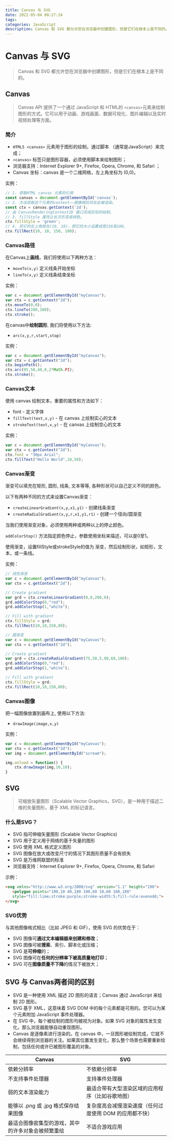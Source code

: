 ```yaml
---
title: Canvas 与 SVG
date: 2022-05-04 00:27:24
tags:
categories: JavaScript
description: Canvas 和 SVG 都允许您在浏览器中创建图形，但是它们在根本上是不同的。
---
```


# Canvas 与 SVG

> Canvas 和 SVG 都允许您在浏览器中创建图形，但是它们在根本上是不同的。

## Canvas

> Canvas API 提供了一个通过 JavaScript 和 HTML的 `<canvas>`元素来绘制图形的方式。它可以用于动画、游戏画面、数据可视化、图片编辑以及实时视频处理等方面。

### 简介

+ `HTML5 <canvas>` 元素用于图形的绘制，通过脚本 （通常是JavaScript）来完成；
+ `<canvas>` 标签只是图形容器，必须使用脚本来绘制图形；
+ 浏览器支持：Internet Explorer 9+, Firefox, Opera, Chrome, 和 Safari ；
+ Canvas 坐标：canvas 是一个二维网格，左上角坐标为 (0,0)。

实例：

```js
// 1. 获取HTML canvas 元素的引用
const canvas = document.getElementById('canvas');
// 2. 方法获取这个元素的context——图像稍后将在此被渲染。
const ctx = canvas.getContext('2d');
// 由 CanvasRenderingContext2D 接口完成实际的绘制。
// 3. fillStyle 属性让长方形变成绿色。
ctx.fillStyle = 'green';
// 4. 将它的左上角放在(10, 10)，把它的大小设置成宽150高100。
ctx.fillRect(10, 10, 150, 100);
```

### Canvas路径

在Canvas上**画线**，我们将使用以下两种方法：

- `moveTo(x,y)` 定义线条开始坐标
- `lineTo(x,y)` 定义线条结束坐标

实例：

```js
var c = document.getElementById("myCanvas");
var ctx = c.getContext("2d");
ctx.moveTo(0,0);
ctx.lineTo(200,100);
ctx.stroke();
```

在canvas中**绘制圆形**, 我们将使用以下方法:

- `arc(x,y,r,start,stop)`

实例：

```js
var c = document.getElementById("myCanvas");
var ctx = c.getContext("2d");
ctx.beginPath();
ctx.arc(95,50,40,0,2*Math.PI);
ctx.stroke();
```

### Canvas文本

使用 canvas 绘制文本，重要的属性和方法如下：

- font - 定义字体
- `fillText(text,x,y)` - 在 canvas 上绘制实心的文本
- `strokeText(text,x,y)` - 在 canvas 上绘制空心的文本

实例：

```js
var c = document.getElementById("myCanvas");
var ctx = c.getContext("2d");
ctx.font = "30px Arial";
ctx.fillText("Hello World",10,50);
```

### Canvas渐变

渐变可以填充在矩形, 圆形, 线条, 文本等等, 各种形状可以自己定义不同的颜色。

以下有两种不同的方式来设置Canvas渐变：

- `createLinearGradient(x,y,x1,y1)` - 创建线条渐变
- `createRadialGradient(x,y,r,x1,y1,r1)` - 创建一个径向/圆渐变

当我们使用渐变对象，必须使用两种或两种以上的停止颜色。

`addColorStop()` 方法指定颜色停止，参数使用坐标来描述，可以是0至1。

使用渐变，设置fillStyle或strokeStyle的值为 渐变，然后绘制形状，如矩形，文本，或一条线。

实例：

```js
// 线性渐变
var c = document.getElementById("myCanvas");
var ctx = c.getContext("2d");

// Create gradient
var grd = ctx.createLinearGradient(0,0,200,0);
grd.addColorStop(0,"red");
grd.addColorStop(1,"white");

// Fill with gradient
ctx.fillStyle = grd;
ctx.fillRect(10,10,150,80);
```

```js
// 圆渐变
var c = document.getElementById("myCanvas");
var ctx = c.getContext("2d");

// Create gradient
var grd = ctx.createRadialGradient(75,50,5,90,60,100);
grd.addColorStop(0,"red");
grd.addColorStop(1,"white");

// Fill with gradient
ctx.fillStyle = grd;
ctx.fillRect(10,10,150,80);
```

### Canvas图像

把一幅图像放置到画布上, 使用以下方法:

+ `drawImage(image,x,y)`

实例：

```js
var c = document.getElementById("myCanvas");
var ctx = c.getContext("2d");
var img = document.getElementById("scream");

img.onload = function() {
	ctx.drawImage(img,10,10);
} 
```



## SVG

> 可缩放矢量图形（Scalable Vector Graphics，SVG），是一种用于描述二维的矢量图形，基于 XML 的标记语言。

### 什么是SVG？

+ SVG 指可伸缩矢量图形 (Scalable Vector Graphics)
+ SVG 用于定义用于网络的基于矢量的图形
+ SVG 使用 XML 格式定义图形
+ SVG 图像在放大或改变尺寸的情况下其图形质量不会有损失
+ SVG 是万维网联盟的标准
+ 浏览器支持：Internet Explorer 9+, Firefox, Opera, Chrome, 和 Safari

示例：

```html
<svg xmlns="http://www.w3.org/2000/svg" version="1.1" height="190">
   <polygon points="100,10 40,180 190,60 10,60 160,180"
   style="fill:lime;stroke:purple;stroke-width:5;fill-rule:evenodd;">
</svg>
```

### SVG优势

与其他图像格式相比（比如 JPEG 和 GIF），使用 SVG 的优势在于：

- SVG 图像可**通过文本编辑器来创建和修改**；
- SVG 图像可被**搜索**、索引、脚本化或压缩；
- SVG 是**可伸缩**的；
- SVG 图像可在**任何的分辨率下被高质量地打印**；
- SVG 可在**图像质量不下降**的情况下被放大；



## SVG 与 Canvas两者间的区别

+ SVG 是一种使用 XML 描述 2D 图形的语言；Canvas 通过 JavaScript 来绘制 2D 图形。
+ SVG 基于 XML，这意味着 SVG DOM 中的每个元素都是可用的。您可以为某个元素附加 JavaScript 事件处理器。
+ 在 SVG 中，每个被绘制的图形均被视为对象。如果 SVG 对象的属性发生变化，那么浏览器能够自动重现图形。
+ Canvas 是逐像素进行渲染的。在 canvas 中，一旦图形被绘制完成，它就不会继续得到浏览器的关注。如果其位置发生变化，那么整个场景也需要重新绘制，包括任何或许已被图形覆盖的对象。

| **Canvas**                                         | **SVG**                                                 |
| -------------------------------------------------- | ------------------------------------------------------- |
| 依赖分辨率                                         | 不依赖分辨率                                            |
| 不支持事件处理器                                   | 支持事件处理器                                          |
| 弱的文本渲染能力                                   | 最适合带有大型渲染区域的应用程序（比如谷歌地图）        |
| 能够以 .png 或 .jpg 格式保存结果图像               | 复杂度高会减慢渲染速度（任何过度使用 DOM 的应用都不快） |
| 最适合图像密集型的游戏，其中的许多对象会被频繁重绘 | 不适合游戏应用                                          |

